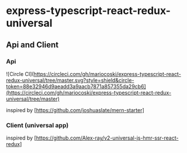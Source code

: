 # express-typescript-react-redux-universal
## Api and Client

### Api
![Circle CI](https://circleci.com/gh/mariocoski/express-typescript-react-redux-universal/tree/master.svg?style=shield&circle-token=88e32946d9aeadd3a9aacb7871a857355da29cb6](https://circleci.com/gh/mariocoski/express-typescript-react-redux-universal/tree/master)

inspired by [https://github.com/joshuaslate/mern-starter]

### Client (universal app)
inspired by [https://github.com/Alex-ray/v2-universal-js-hmr-ssr-react-redux]


